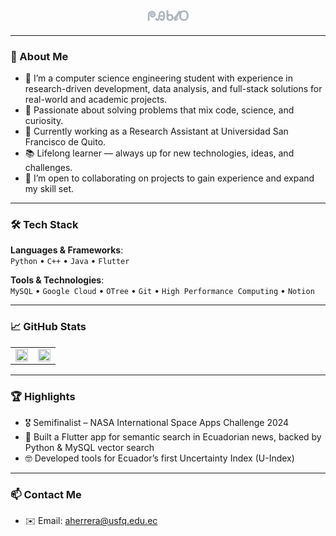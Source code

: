 <!-- <table style="border: none; width: 100%;">
    <tr>
        <td align="left" style="border-color: #0d1117;" >
            <h2>Pablouski7</h2>
        </td>
        <td style="border-color: #0d1117; width: 100%"></td>
        <td align="right" style="border-color: #0d1117;">
            <h2 style="color: #aeb6bf;">ᖘᎯᑲ𝓵𝖮</h2>
        </td>
    </tr>
</table> -->

<h2 align="center" style="color: #aeb6bf;">ᖘᎯᑲ𝓵𝖮</h2>

---

### 👋 About Me

- 🌱 I’m a computer science engineering student with experience in research-driven development, data analysis, and full-stack solutions for real-world and academic projects.  
- 🧠 Passionate about solving problems that mix code, science, and curiosity.  
- 🤖 Currently working as a Research Assistant at Universidad San Francisco de Quito.  
- 📚 Lifelong learner — always up for new technologies, ideas, and challenges.  
- 🤝 I’m open to collaborating on projects to gain experience and expand my skill set.

---

### 🛠️ Tech Stack

**Languages & Frameworks**:  
`Python` • `C++` • `Java` • `Flutter`  

**Tools & Technologies**:  
`MySQL` • `Google Cloud` • `OTree` • `Git` • `High Performance Computing` • `Notion`  

---

### 📈 GitHub Stats

<div align="center">
  <table>
    <tr>
      <td><img src="https://github-readme-stats.vercel.app/api?username=pablouski7&show_icons=true&theme=radical" width="100%"/></td>
      <td><img src="https://github-readme-stats.vercel.app/api/top-langs/?username=pablouski7&layout=compact&theme=radical" width="100%"/></td>
    </tr>
  </table>
</div>

---

### 🏆 Highlights

- 🎖 Semifinalist – NASA International Space Apps Challenge 2024  
- 📱 Built a Flutter app for semantic search in Ecuadorian news, backed by Python & MySQL vector search  
- 🤓 Developed tools for Ecuador’s first Uncertainty Index (U-Index)

---

### 📫 Contact Me

- ✉️ Email: aherrera@usfq.edu.ec  
<!-- - 🌐 Website/Portfolio: *(optional – me avisas si tienes uno)*  
- 🔗 LinkedIn: *(agrega el enlace si lo deseas)*  

---

> *“Adaptability is not imitation. It means power of resistance and assimilation.”* — Mahatma Gandhi -->
